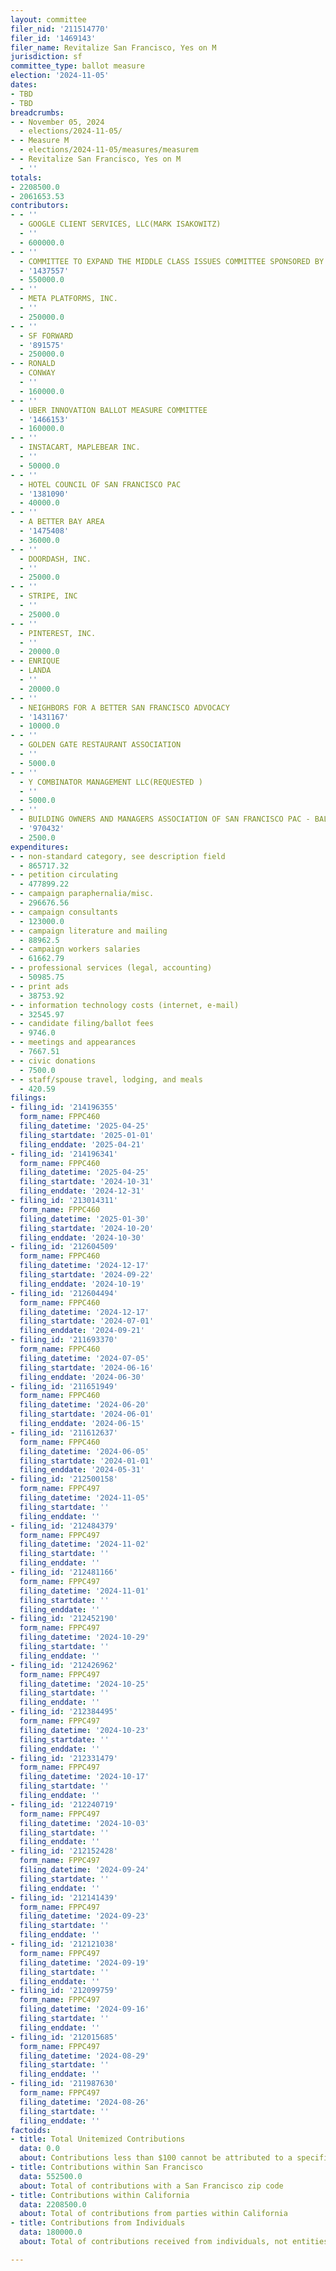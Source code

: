 ```yaml
---
layout: committee
filer_nid: '211514770'
filer_id: '1469143'
filer_name: Revitalize San Francisco, Yes on M
jurisdiction: sf
committee_type: ballot measure
election: '2024-11-05'
dates:
- TBD
- TBD
breadcrumbs:
- - November 05, 2024
  - elections/2024-11-05/
- - Measure M
  - elections/2024-11-05/measures/measurem
- - Revitalize San Francisco, Yes on M
  - ''
totals:
- 2208500.0
- 2061653.53
contributors:
- - ''
  - GOOGLE CLIENT SERVICES, LLC(MARK ISAKOWITZ)
  - ''
  - 600000.0
- - ''
  - COMMITTEE TO EXPAND THE MIDDLE CLASS ISSUES COMMITTEE SPONSORED BY AIRBNB, INC.
  - '1437557'
  - 550000.0
- - ''
  - META PLATFORMS, INC.
  - ''
  - 250000.0
- - ''
  - SF FORWARD
  - '891575'
  - 250000.0
- - RONALD
  - CONWAY
  - ''
  - 160000.0
- - ''
  - UBER INNOVATION BALLOT MEASURE COMMITTEE
  - '1466153'
  - 160000.0
- - ''
  - INSTACART, MAPLEBEAR INC.
  - ''
  - 50000.0
- - ''
  - HOTEL COUNCIL OF SAN FRANCISCO PAC
  - '1381090'
  - 40000.0
- - ''
  - A BETTER BAY AREA
  - '1475408'
  - 36000.0
- - ''
  - DOORDASH, INC.
  - ''
  - 25000.0
- - ''
  - STRIPE, INC
  - ''
  - 25000.0
- - ''
  - PINTEREST, INC.
  - ''
  - 20000.0
- - ENRIQUE
  - LANDA
  - ''
  - 20000.0
- - ''
  - NEIGHBORS FOR A BETTER SAN FRANCISCO ADVOCACY
  - '1431167'
  - 10000.0
- - ''
  - GOLDEN GATE RESTAURANT ASSOCIATION
  - ''
  - 5000.0
- - ''
  - Y COMBINATOR MANAGEMENT LLC(REQUESTED )
  - ''
  - 5000.0
- - ''
  - BUILDING OWNERS AND MANAGERS ASSOCIATION OF SAN FRANCISCO PAC - BALLOT ISSUES
  - '970432'
  - 2500.0
expenditures:
- - non-standard category, see description field
  - 865717.32
- - petition circulating
  - 477899.22
- - campaign paraphernalia/misc.
  - 296676.56
- - campaign consultants
  - 123000.0
- - campaign literature and mailing
  - 88962.5
- - campaign workers salaries
  - 61662.79
- - professional services (legal, accounting)
  - 50985.75
- - print ads
  - 38753.92
- - information technology costs (internet, e-mail)
  - 32545.97
- - candidate filing/ballot fees
  - 9746.0
- - meetings and appearances
  - 7667.51
- - civic donations
  - 7500.0
- - staff/spouse travel, lodging, and meals
  - 420.59
filings:
- filing_id: '214196355'
  form_name: FPPC460
  filing_datetime: '2025-04-25'
  filing_startdate: '2025-01-01'
  filing_enddate: '2025-04-21'
- filing_id: '214196341'
  form_name: FPPC460
  filing_datetime: '2025-04-25'
  filing_startdate: '2024-10-31'
  filing_enddate: '2024-12-31'
- filing_id: '213014311'
  form_name: FPPC460
  filing_datetime: '2025-01-30'
  filing_startdate: '2024-10-20'
  filing_enddate: '2024-10-30'
- filing_id: '212604509'
  form_name: FPPC460
  filing_datetime: '2024-12-17'
  filing_startdate: '2024-09-22'
  filing_enddate: '2024-10-19'
- filing_id: '212604494'
  form_name: FPPC460
  filing_datetime: '2024-12-17'
  filing_startdate: '2024-07-01'
  filing_enddate: '2024-09-21'
- filing_id: '211693370'
  form_name: FPPC460
  filing_datetime: '2024-07-05'
  filing_startdate: '2024-06-16'
  filing_enddate: '2024-06-30'
- filing_id: '211651949'
  form_name: FPPC460
  filing_datetime: '2024-06-20'
  filing_startdate: '2024-06-01'
  filing_enddate: '2024-06-15'
- filing_id: '211612637'
  form_name: FPPC460
  filing_datetime: '2024-06-05'
  filing_startdate: '2024-01-01'
  filing_enddate: '2024-05-31'
- filing_id: '212500158'
  form_name: FPPC497
  filing_datetime: '2024-11-05'
  filing_startdate: ''
  filing_enddate: ''
- filing_id: '212484379'
  form_name: FPPC497
  filing_datetime: '2024-11-02'
  filing_startdate: ''
  filing_enddate: ''
- filing_id: '212481166'
  form_name: FPPC497
  filing_datetime: '2024-11-01'
  filing_startdate: ''
  filing_enddate: ''
- filing_id: '212452190'
  form_name: FPPC497
  filing_datetime: '2024-10-29'
  filing_startdate: ''
  filing_enddate: ''
- filing_id: '212426962'
  form_name: FPPC497
  filing_datetime: '2024-10-25'
  filing_startdate: ''
  filing_enddate: ''
- filing_id: '212384495'
  form_name: FPPC497
  filing_datetime: '2024-10-23'
  filing_startdate: ''
  filing_enddate: ''
- filing_id: '212331479'
  form_name: FPPC497
  filing_datetime: '2024-10-17'
  filing_startdate: ''
  filing_enddate: ''
- filing_id: '212240719'
  form_name: FPPC497
  filing_datetime: '2024-10-03'
  filing_startdate: ''
  filing_enddate: ''
- filing_id: '212152428'
  form_name: FPPC497
  filing_datetime: '2024-09-24'
  filing_startdate: ''
  filing_enddate: ''
- filing_id: '212141439'
  form_name: FPPC497
  filing_datetime: '2024-09-23'
  filing_startdate: ''
  filing_enddate: ''
- filing_id: '212121038'
  form_name: FPPC497
  filing_datetime: '2024-09-19'
  filing_startdate: ''
  filing_enddate: ''
- filing_id: '212099759'
  form_name: FPPC497
  filing_datetime: '2024-09-16'
  filing_startdate: ''
  filing_enddate: ''
- filing_id: '212015685'
  form_name: FPPC497
  filing_datetime: '2024-08-29'
  filing_startdate: ''
  filing_enddate: ''
- filing_id: '211987630'
  form_name: FPPC497
  filing_datetime: '2024-08-26'
  filing_startdate: ''
  filing_enddate: ''
factoids:
- title: Total Unitemized Contributions
  data: 0.0
  about: Contributions less than $100 cannot be attributed to a specific individual
- title: Contributions within San Francisco
  data: 552500.0
  about: Total of contributions with a San Francisco zip code
- title: Contributions within California
  data: 2208500.0
  about: Total of contributions from parties within California
- title: Contributions from Individuals
  data: 180000.0
  about: Total of contributions received from individuals, not entities

---
```


